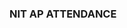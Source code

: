 <h3 align="left">NIT AP ATTENDANCE</h3>
<!--p align="center">NIST FRVT Certified, Fast, Accurate, Mask-Aware Face Recognition SDK with Liveness Detection</p>

<p align="center">
<a target="_blank" href="mailto:contact@faceonlive.com"><img src="https://img.shields.io/badge/email-contact@faceonlive.com-blue.svg?logo=gmail " alt="www.faceonlive.com"></a>&emsp;
<a target="_blank" href="https://t.me/faceonlive"><img src="https://img.shields.io/badge/telegram-@faceonlive-blue.svg?logo=telegram " alt="www.faceonlive.com"></a>&emsp;
<a target="_blank" href="https://wa.me/+17074043606"><img src="https://img.shields.io/badge/whatsapp-faceonlive-blue.svg?logo=whatsapp " alt="www.faceonlive.com"></a>&emsp;
<a target="_blank" href="skype:demidemi1125?chat"><img src="https://img.shields.io/badge/skype-demidemi1125-blue.svg?logo=skype " alt="www.faceonlive.com"></a>
</p>

## :muscle:  Partnership / Cooperation / Project Discussion
&emsp;<a href="mailto:contact@faceonlive.com?subject=[GitHub]%20Face%20Recognition%20SDK%20Android"><img src="https://img.shields.io/badge/mail-%23DD0031.svg?&style=flat&logo=gmail&logoColor=white"  height="64"/></a>
</br>
</br>

## :tada:  Try It Yourself
<a href="https://play.google.com/store/apps/details?id=com.ttv.facedemo" target="_blank">
  <img alt="Get it on Google Play" src="https://goo.gl/cR2qQH" height="100"/>
</a>
</br>
</br>


https://user-images.githubusercontent.com/91896009/137511577-57d95888-0157-44aa-98d6-9fda2154d638.mp4


## :clap:  Supporters
[![Stargazers repo roster for @faceonlive/Mask-Aware-Face-Recognition-SDK-Android](https://reporoster.com/stars/faceonlive/Mask-Aware-Face-Recognition-SDK-Android)](https://github.com/faceonlive/Mask-Aware-Face-Recognition-SDK-Android/stargazers)
[![Forkers repo roster for @faceonlive/Mask-Aware-Face-Recognition-SDK-Android](https://reporoster.com/forks/faceonlive/Mask-Aware-Face-Recognition-SDK-Android)](https://github.com/faceonlive/Mask-Aware-Face-Recognition-SDK-Android/network/members)
<p align="center"><a href="https://github.com/nastyox/Rando.js#nastyox"><img src="http://randojs.com/images/barsSmallTransparentBackground.gif" alt="Animated footer bars" width="100%"/></a></p-->
